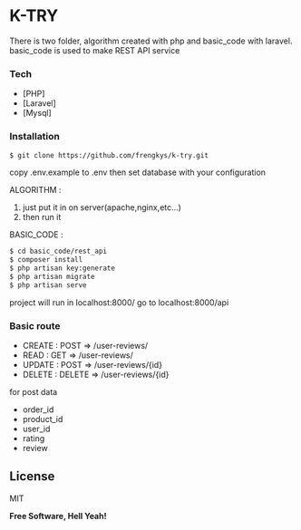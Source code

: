 # K-TRY

There is two folder, algorithm created with php and basic_code with laravel. 
basic_code is used to make REST API service

### Tech

* [PHP]
* [Laravel]
* [Mysql]

### Installation
```sh
$ git clone https://github.com/frengkys/k-try.git
```
copy .env.example to .env
then set database with your configuration

ALGORITHM :
1. just put it in on server(apache,nginx,etc...)
2. then run it

BASIC_CODE :

```sh
$ cd basic_code/rest_api
$ composer install
$ php artisan key:generate
$ php artisan migrate
$ php artisan serve
```
project will run in localhost:8000/
go to localhost:8000/api

### Basic route

 - CREATE : POST => /user-reviews/
 - READ : GET => /user-reviews/
 - UPDATE : POST => /user-reviews/{id}
 - DELETE : DELETE => /user-reviews/{id}

for post data
- order_id
- product_id
- user_id
- rating
- review

License
----

MIT


**Free Software, Hell Yeah!**

[//]: # (These are reference links used in the body of this note and get stripped out when the markdown processor does its job. There is no need to format nicely because it shouldn't be seen. Thanks SO - http://stackoverflow.com/questions/4823468/store-comments-in-markdown-syntax)


   [dill]: <https://github.com/joemccann/dillinger>
   [git-repo-url]: <https://github.com/joemccann/dillinger.git>
   [john gruber]: <http://daringfireball.net>
   [df1]: <http://daringfireball.net/projects/markdown/>
   [markdown-it]: <https://github.com/markdown-it/markdown-it>
   [Ace Editor]: <http://ace.ajax.org>
   [node.js]: <http://nodejs.org>
   [Twitter Bootstrap]: <http://twitter.github.com/bootstrap/>
   [jQuery]: <http://jquery.com>
   [@tjholowaychuk]: <http://twitter.com/tjholowaychuk>
   [express]: <http://expressjs.com>
   [AngularJS]: <http://angularjs.org>
   [Gulp]: <http://gulpjs.com>

   [PlDb]: <https://github.com/joemccann/dillinger/tree/master/plugins/dropbox/README.md>
   [PlGh]: <https://github.com/joemccann/dillinger/tree/master/plugins/github/README.md>
   [PlGd]: <https://github.com/joemccann/dillinger/tree/master/plugins/googledrive/README.md>
   [PlOd]: <https://github.com/joemccann/dillinger/tree/master/plugins/onedrive/README.md>
   [PlMe]: <https://github.com/joemccann/dillinger/tree/master/plugins/medium/README.md>
   [PlGa]: <https://github.com/RahulHP/dillinger/blob/master/plugins/googleanalytics/README.md>
